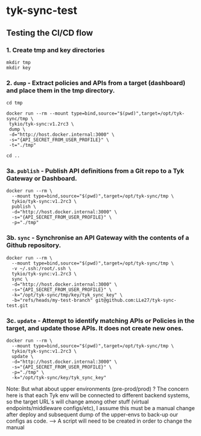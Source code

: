 # tyk-sync-test
## Testing the CI/CD flow
### 1. Create tmp and key directories
```
mkdir tmp
mkdir key
```

### 2. `dump` - Extract policies and APIs from a target (dashboard) and place them in the tmp directory.
```
cd tmp

docker run --rm --mount type=bind,source="$(pwd)",target=/opt/tyk-sync/tmp \
 tykio/tyk-sync:v1.2rc3 \
 dump \
 -d="http://host.docker.internal:3000" \
 -s="{API_SECRET_FROM_USER_PROFILE}" \
 -t="./tmp"

cd ..
```

### 3a. `publish` - Publish API definitions from a Git repo to a Tyk Gateway or Dashboard.
```
docker run --rm \
  --mount type=bind,source="$(pwd)",target=/opt/tyk-sync/tmp \
  tykio/tyk-sync:v1.2rc3 \
  publish \
  -d="http://host.docker.internal:3000" \
  -s="{API_SECRET_FROM_USER_PROFILE}" \
  -p="./tmp" 
```

### 3b. `sync` - Synchronise an API Gateway with the contents of a Github repository.
```
docker run --rm \
  --mount type=bind,source="$(pwd)",target=/opt/tyk-sync/tmp \
  -v ~/.ssh:/root/.ssh \
  tykio/tyk-sync:v1.2rc3 \
  sync \
  -d="http://host.docker.internal:3000" \
  -s="{API_SECRET_FROM_USER_PROFILE}" \
  -k="/opt/tyk-sync/tmp/key/tyk_sync_key" \
  -b="refs/heads/my-test-branch" git@github.com:LLe27/tyk-sync-test.git
```

### 3c. `update` - Attempt to identify matching APIs or Policies in the target, and update those APIs. It does not create new ones.
```
docker run --rm \
  --mount type=bind,source="$(pwd)",target=/opt/tyk-sync/tmp \
  tykio/tyk-sync:v1.2rc3 \
  update \
  -d="http://host.docker.internal:3000" \
  -s="{API_SECRET_FROM_USER_PROFILE}" \
  -p="./tmp" \
  -k="/opt/tyk-sync/key/tyk_sync_key"
```

Note:
But what about upper environments (pre-prod/prod) ? The concern here is that each Tyk env will be connected to different backend systems, so the target URL´s will change among other stuff (virtual endpoints/middleware configs/etc), I assume this must be a manual change after deploy and subsequent dump of the upper-envs to back-up our configs as code. 
--> A script will need to be created in order to change the manual
